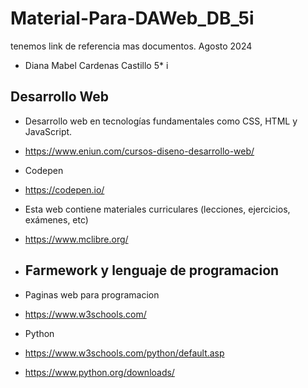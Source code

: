 # Material-Para-DAWeb_DB_5i
tenemos link de referencia mas documentos. Agosto 2024
- Diana Mabel Cardenas Castillo 5* i

## Desarrollo Web
- Desarrollo web en tecnologías fundamentales como CSS, HTML y JavaScript.
- https://www.eniun.com/cursos-diseno-desarrollo-web/

- Codepen
- https://codepen.io/

- Esta web contiene materiales curriculares (lecciones, ejercicios, exámenes, etc)
-  https://www.mclibre.org/

- ## Farmework y lenguaje de programacion
- Paginas web para programacion
- https://www.w3schools.com/
- Python
- https://www.w3schools.com/python/default.asp
- https://www.python.org/downloads/
  
